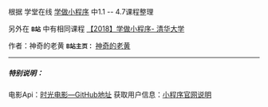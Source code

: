 根据 学堂在线 [学做小程序](http://www.xuetangx.com/courses/course-v1:TsinghuaX+2018032801X+2018_T1/about) 中1.1 -- 4.7课程整理

另外在 **`B站`** 中有相同课程 [【2018】学做小程序- 清华大学](https://www.bilibili.com/video/av22004522) 

作者：神奇的老黄
**`B站主页：`** [神奇的老黄](https://www.bilibili.com/video/av22004522) 

* * *
##### 特别说明：
电影Api：[时光电影—GitHub地址](https://github.com/jokermonn/-Api/blob/master/Time.md#movie_detail)
获取用户信息：[小程序官网说明](https://developers.weixin.qq.com/community/develop/doc/0000a26e1aca6012e896a517556c01)
